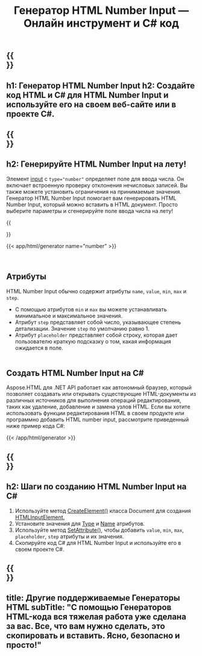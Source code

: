 ﻿---
translation: true
title: Генератор HTML Number Input — Онлайн инструмент и C# код 
template: /templates/_template-generators-child.md
description: Создайте HTML Number Input для вашего веб-сайта. Просмотрите HTML Number Input, скопируйте и используйте код HTML и C# в своем проекте!
url: /net/generators/number/
platformtag: net
generator: Генератор HTML Number Input
element: HTML number input
tag: number
---

{{<section banner>}}
---
h1: Генератор HTML Number Input
h2: Создайте код HTML и C# для HTML Number Input и используйте его на своем веб-сайте или в проекте C#.
---

{{<section overview>}}
---
h2: Генерируйте HTML Number Input на лету!
---

Элемент [input](https://html.spec.whatwg.org/multipage/input.html#the-input-element) с `type="number"` определяет поле для ввода числа. Он включает встроенную проверку отклонения нечисловых записей. Вы также можете установить ограничения на принимаемые значения. Генератор HTML Number Input помогает вам генерировать HTML Number Input, который можно вставить в HTML документ. Просто выберите параметры и сгенерируйте поле ввода числа на лету!

{{<section plugin>}}

{{< app/html/generator name="number" >}}

<br>
<h2> Атрибуты </h2>

HTML Number Input обычно содержит атрибуты `name`, `value`, `min`, `max` и `step`. <br>
- С помощью атрибутов `min` и `max` вы можете устанавливать минимальное и максимальное значения.
- Атрибут `step` представляет собой число, указывающее степень детализации. Значение `step` по умолчанию равно 1.
- Атрибут `placeholder` представляет собой строку, которая дает пользователю краткую подсказку о том, какая информация ожидается в поле. <br><br>

<h2> Создать HTML Number Input на C#</h2>

Aspose.HTML для .NET API работает как автономный браузер, который позволяет создавать или открывать существующие HTML-документы из различных источников для выполнения операций редактирования, таких как удаление, добавление и замена узлов HTML. Если вы хотите использовать функции редактирования HTML в своем продукте или программно добавить HTML number input, рассмотрите приведенный ниже пример кода C#:

{{< /app/html/generator >}}

{{<section steps>}}
---
h2: Шаги по созданию HTML Number Input на C#
---
1. Используйте метод [CreateElement()](https://reference.aspose.com/html/net/aspose.html.dom/document/createelement/) класса Document для создания [HTMLInputElement.](https://reference.aspose.com/html/net/aspose.html/htmlinputelement/)
1. Установите значения для [Type](https://reference.aspose.com/html/net/aspose.html/htmlinputelement/type/) и [Name](https://reference.aspose.com/html/net/aspose.html/htmlinputelement/name/) атрибутов.
1. Используйте метод [SetAttribute()](https://reference.aspose.com/html/net/aspose.html.dom/element/setattribute/), чтобы добавить `value`, `min`, `max`, `placeholder`, `step` атрибуты и их значения.
1. Скопируйте код C# для HTML Number Input и используйте его в своем проекте C#.

{{<section other-generators>}}
---
title: Другие поддерживаемые Генераторы HTML
subTitle: "С помощью Генераторов HTML-кода вся тяжелая работа уже сделана за вас. Все, что вам нужно сделать, это скопировать и вставить. Ясно, безопасно и просто!"
---
